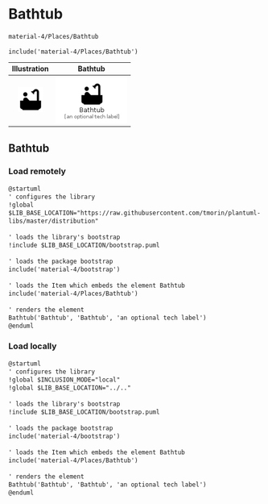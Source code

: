 # Bathtub


```text
material-4/Places/Bathtub
```

```text
include('material-4/Places/Bathtub')
```



| Illustration | Bathtub |
| :---: | :---: |
| ![illustration for Illustration](../../material-4/Places/Bathtub.png) | ![illustration for Bathtub](../../material-4/Places/Bathtub.Local.png) |




## Bathtub

### Load remotely
```plantuml
@startuml
' configures the library
!global $LIB_BASE_LOCATION="https://raw.githubusercontent.com/tmorin/plantuml-libs/master/distribution"

' loads the library's bootstrap
!include $LIB_BASE_LOCATION/bootstrap.puml

' loads the package bootstrap
include('material-4/bootstrap')

' loads the Item which embeds the element Bathtub
include('material-4/Places/Bathtub')

' renders the element
Bathtub('Bathtub', 'Bathtub', 'an optional tech label')
@enduml
```

### Load locally
```plantuml
@startuml
' configures the library
!global $INCLUSION_MODE="local"
!global $LIB_BASE_LOCATION="../.."

' loads the library's bootstrap
!include $LIB_BASE_LOCATION/bootstrap.puml

' loads the package bootstrap
include('material-4/bootstrap')

' loads the Item which embeds the element Bathtub
include('material-4/Places/Bathtub')

' renders the element
Bathtub('Bathtub', 'Bathtub', 'an optional tech label')
@enduml
```

